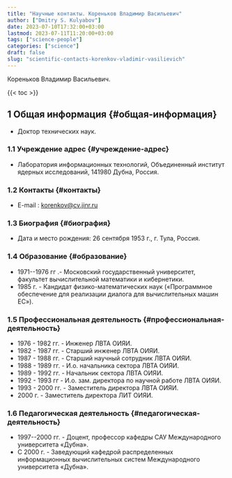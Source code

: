 ```yaml
---
title: "Научные контакты. Кореньков Владимир Васильевич"
author: ["Dmitry S. Kulyabov"]
date: 2023-07-10T17:32:00+03:00
lastmod: 2023-07-11T11:20:00+03:00
tags: ["science-people"]
categories: ["science"]
draft: false
slug: "scientific-contacts-korenkov-vladimir-vasilievich"
---
```


Кореньков Владимир Васильевич.

<!--more-->

{{< toc >}}


## <span class="section-num">1</span> Общая информация {#общая-информация}

-   Доктор технических наук.


### <span class="section-num">1.1</span> Учреждение адрес {#учреждение-адрес}

-   Лаборатория информационных технологий, Объединенный институт ядерных исследований, 141980 Дубна, Россия.


### <span class="section-num">1.2</span> Контакты {#контакты}

-   E-mail : korenkov@cv.jinr.ru


### <span class="section-num">1.3</span> Биография {#биография}

-   Дата и место рождения: 26 сентября 1953 г., г. Тула, Россия.


### <span class="section-num">1.4</span> Образование {#образование}

-   1971--1976 гг .- Московский государственный университет, факультет вычислительной математики и кибернетики.
-   1985 г. - Кандидат физико-математических наук («Программное обеспечение для реализации диалога для вычислительных машин ЕС»).


### <span class="section-num">1.5</span> Профессиональная деятельность {#профессиональная-деятельность}

-   1976 - 1982 гг. - Инженер ЛВТА  ОИЯИ.
-   1982 - 1987 гг. - Старший инженер  ЛВТА  ОИЯИ.
-   1987 - 1988 гг. - Старший научный сотрудник  ЛВТА   ОИЯИ.
-   1988 - 1989 гг. - И.о. начальника сектора ЛВТА  ОИЯИ.
-   1989 - 1992 гг. - Начальник сектора ЛВТА  ОИЯИ.
-   1992 - 1993 гг  - И.о. зам. директора по научной работе ЛВТА ОИЯИ.
-   1993 - 2000 гг. - Заместитель директора ЛВТА   ОИЯИ.
-   2000 г. - Заместитель директора ЛИТ  ОИЯИ.


### <span class="section-num">1.6</span> Педагогическая деятельность {#педагогическая-деятельность}

-   1997--2000 гг. - Доцент, профессор кафедры САУ Международного университета «Дубна».
-   С  2000 г. - Заведующий кафедрой распределенных информационных вычислительных систем Международного университета «Дубна».
